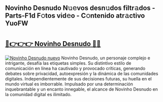 ## Novinho Desnudo N𝚞𝚎vos desn𝚞dos filtr𝚊dos - Parts-F1d F𝚘tos vid𝚎o - C𝚘ntenido atr𝚊ctivo YuoFW

# <h2><a href="http://mb6ux55.tromn.icu/?c=Novinho+Desnudo">🔗👉👉👉 Novinho Desnudo 🔗🔗</a></h2>

[![Novinho Desnudo nuevo](https://i.imgur.com/pEAQMta.gif)](http://mb6ux55.tromn.icu/?c=Novinho+Desnudo)
Novinho Desnudo, un personaje complejo e intrigante, desafía las etiquetas simples. Su distintivo estilo de comunicación en línea ha cautivado y provocado críticas, generando debates sobre privacidad, autoexpresión y la dinámica de las comunidades digitales. Independientemente de sus decisiones futuras, su huella en el mundo virtual es imborrable. Impulsado por una determinación inquebrantable y un encanto innegable, el alcance de Novinho Desnudo en la comunidad digital es ilimitado.
